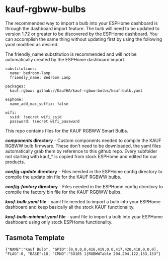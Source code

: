 # kauf-rgbww-bulbs

The recommended way to import a bulb into your ESPHome dashboard is through the dashboard import feature.  The bulb will need to be updated to version 1.72 or greater to be discovered by the ESPHome dashboard.  You can accomplish the same thing without updating first by using the following yaml modified as desired.

The friendly_name substitution is recommended and will not be automatically created by the ESPHome dashboard import.

```
substitutions:
  name: bedroom-lamp
  friendly_name: Bedroom Lamp
  
packages:
  kauf.rgbww: github://KaufHA/kauf-rgbww-bulbs/kauf-bulb.yaml

esphome:
  name_add_mac_suffix: false

wifi:
  ssid: !secret wifi_ssid
  password: !secret wifi_password
```


This repo contains files for the KAUF RGBWW Smart Bulbs.

***components* directory** - Custom components needed to compile the KAUF RGBWW bulb firmware.  These don't need to be downloaded, the yaml files automatically grab them by reference to this github repo.  Every subfolder not starting with kauf_* is copied from stock ESPHome and edited for our products.

***config-update* directory** - Files needed in the ESPHome config directory to compile the update bin file for the KAUF RGBWW bulbs.

***config-factory* directory** - Files needed in the ESPHome config directory to compile the factory bin file for the KAUF RGBWW bulbs.

***kauf-bulb.yaml* file** - yaml file needed to import a bulb into your ESPHome dashboard and keep basically all the stock KAUF functionality.

***kauf-bulb-minimal.yaml* file** - yaml file to import a bulb into your ESPHome dashboard using only stock ESPHome functionality.


## Tasmota Template

```
{"NAME":"Kauf Bulb", "GPIO":[0,0,0,0,416,419,0,0,417,420,418,0,0,0], "FLAG":0, "BASE":18, "CMND":"SO105 1|RGBWWTable 204,204,122,153,153"}
```
